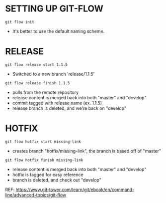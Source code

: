 # SETTING UP GIT-FLOW

```git flow init```
- It's better to use the default naming scheme. 

# RELEASE

```git flow release start 1.1.5```
- Switched to a new branch 'release/1.1.5'

```git flow release finish 1.1.5```
- pulls from the remote repository
- release content is merged back into both "master" and "develop"
- commit tagged with release name (ex. 1.1.5)
- release branch is deleted, and we're back on "develop"

# HOTFIX

```git flow hotfix start missing-link```
- creates branch "hotfix/missing-link", the branch is based off of "master"

```git flow hotfix finish missing-link```
- release content is merged back into both "master" and "develop"
- hotfix is tagged for easy reference
- branch is deleted, and check out "develop"



REF:
https://www.git-tower.com/learn/git/ebook/en/command-line/advanced-topics/git-flow
